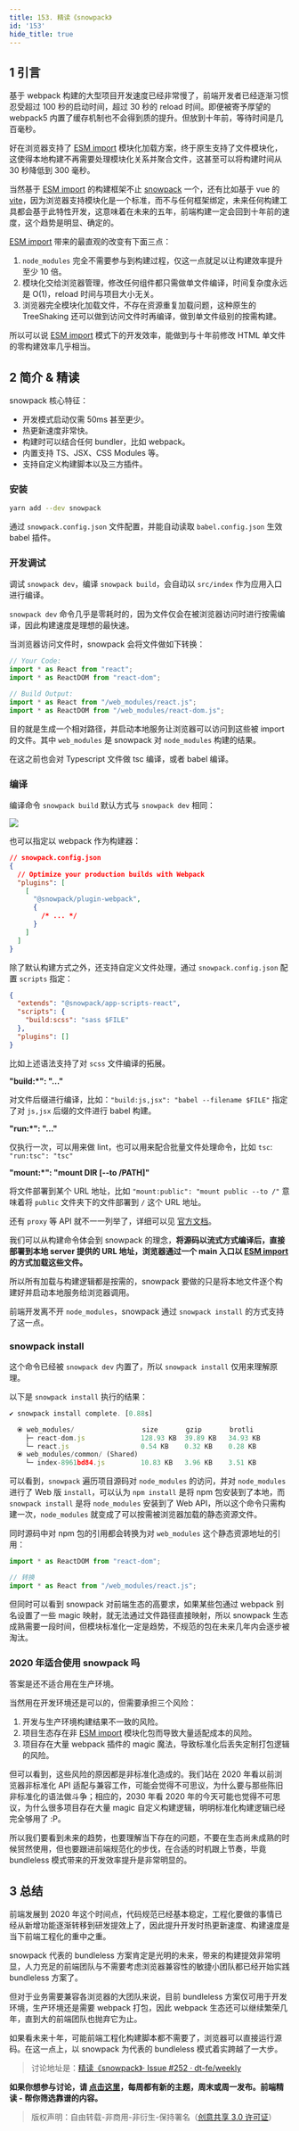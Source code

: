 ```yaml
---
title: 153. 精读《snowpack》
id: '153'
hide_title: true
---
```


## 1 引言

基于 webpack 构建的大型项目开发速度已经非常慢了，前端开发者已经逐渐习惯忍受超过 100 秒的启动时间，超过 30 秒的 reload 时间。即便被寄予厚望的 webpack5 内置了缓存机制也不会得到质的提升。但放到十年前，等待时间是几百毫秒。

好在浏览器支持了 [ESM import](https://developer.mozilla.org/en-US/docs/Web/JavaScript/Reference/Statements/import) 模块化加载方案，终于原生支持了文件模块化，这使得本地构建不再需要处理模块化关系并聚合文件，这甚至可以将构建时间从 30 秒降低到 300 毫秒。

当然基于 [ESM import](https://developer.mozilla.org/en-US/docs/Web/JavaScript/Reference/Statements/import) 的构建框架不止 [snowpack](https://www.snowpack.dev/) 一个，还有比如基于 vue 的 [vite](https://github.com/vitejs/vite)，因为浏览器支持模块化是一个标准，而不与任何框架绑定，未来任何构建工具都会基于此特性开发，这意味着在未来的五年，前端构建一定会回到十年前的速度，这个趋势是明显、确定的。

[ESM import](https://developer.mozilla.org/en-US/docs/Web/JavaScript/Reference/Statements/import) 带来的最直观的改变有下面三点：

1. `node_modules` 完全不需要参与到构建过程，仅这一点就足以让构建效率提升至少 10 倍。
2. 模块化交给浏览器管理，修改任何组件都只需做单文件编译，时间复杂度永远是 O(1)，reload 时间与项目大小无关。
3. 浏览器完全模块化加载文件，不存在资源重复加载问题，这种原生的 TreeShaking 还可以做到访问文件时再编译，做到单文件级别的按需构建。

所以可以说 [ESM import](https://developer.mozilla.org/en-US/docs/Web/JavaScript/Reference/Statements/import) 模式下的开发效率，能做到与十年前修改 HTML 单文件的零构建效率几乎相当。

## 2 简介 & 精读

snowpack 核心特征：

- 开发模式启动仅需 50ms 甚至更少。
- 热更新速度非常快。
- 构建时可以结合任何 bundler，比如 webpack。
- 内置支持 TS、JSX、CSS Modules 等。
- 支持自定义构建脚本以及三方插件。

### 安装

```bash
yarn add --dev snowpack
```

通过 `snowpack.config.json` 文件配置，并能自动读取 `babel.config.json` 生效 babel 插件。

### 开发调试

调试 `snowpack dev`，编译 `snowpack build`，会自动以 `src/index` 作为应用入口进行编译。

`snowpack dev` 命令几乎是零耗时的，因为文件仅会在被浏览器访问时进行按需编译，因此构建速度是理想的最快速。

当浏览器访问文件时，snowpack 会将文件做如下转换：

```jsx
// Your Code:
import * as React from "react";
import * as ReactDOM from "react-dom";

// Build Output:
import * as React from "/web_modules/react.js";
import * as ReactDOM from "/web_modules/react-dom.js";
```

目的就是生成一个相对路径，并启动本地服务让浏览器可以访问到这些被 import 的文件。其中 `web_modules` 是 snowpack 对 `node_modules` 构建的结果。

在这之前也会对 Typescript 文件做 tsc 编译，或者 babel 编译。

### 编译

编译命令 `snowpack build` 默认方式与 `snowpack dev` 相同：

![](https://cdn.jsdelivr.net/gh/ViktorWong/imgbed/img/20210412101754.png)

也可以指定以 webpack 作为构建器：

```json
// snowpack.config.json
{
  // Optimize your production builds with Webpack
  "plugins": [
    [
      "@snowpack/plugin-webpack",
      {
        /* ... */
      }
    ]
  ]
}
```

除了默认构建方式之外，还支持自定义文件处理，通过 `snowpack.config.json` 配置 `scripts` 指定：

```json
{
  "extends": "@snowpack/app-scripts-react",
  "scripts": {
    "build:scss": "sass $FILE"
  },
  "plugins": []
}
```

比如上述语法支持了对 `scss` 文件编译的拓展。

**"build:\*": "..."**

对文件后缀进行编译，比如：`"build:js,jsx": "babel --filename $FILE"` 指定了对 `js,jsx` 后缀的文件进行 babel 构建。

**"run:\*": "..."**

仅执行一次，可以用来做 lint，也可以用来配合批量文件处理命令，比如 `tsc`: `"run:tsc": "tsc"`

**"mount:\*": "mount DIR [--to /PATH]"**

将文件部署到某个 URL 地址，比如 `"mount:public": "mount public --to /"` 意味着将 `public` 文件夹下的文件部署到 `/` 这个 URL 地址。

还有 `proxy` 等 API 就不一一列举了，详细可以见 [官方文档](https://www.snowpack.dev/)。

我们可以从构建命令体会到 snowpack 的理念，**将源码以流式方式编译后，直接部署到本地 server 提供的 URL 地址，浏览器通过一个 main 入口以 [ESM import](https://developer.mozilla.org/en-US/docs/Web/JavaScript/Reference/Statements/import) 的方式加载这些文件。**

所以所有加载与构建逻辑都是按需的，snowpack 要做的只是将本地文件逐个构建好并启动本地服务给浏览器调用。

前端开发离不开 `node_modules`，snowpack 通过 `snowpack install` 的方式支持了这一点。

### snowpack install

这个命令已经被 `snowpack dev` 内置了，所以 `snowpack install` 仅用来理解原理。

以下是 `snowpack install` 执行的结果：

```js
✔ snowpack install complete. [0.88s]

  ⦿ web_modules/                 size       gzip       brotli
    ├─ react-dom.js              128.93 KB  39.89 KB   34.93 KB
    └─ react.js                  0.54 KB    0.32 KB    0.28 KB
  ⦿ web_modules/common/ (Shared)
    └─ index-8961bd84.js         10.83 KB   3.96 KB    3.51 KB
```

可以看到，`snowpack` 遍历项目源码对 `node_modules` 的访问，并对 `node_modules` 进行了 Web 版 `install`，可以认为 `npm install` 是将 npm 包安装到了本地，而 `snowpack install` 是将 `node_modules` 安装到了 Web API，所以这个命令只需构建一次，`node_modules` 就变成了可以按需被浏览器加载的静态资源文件。

同时源码中对 npm 包的引用都会转换为对 `web_modules` 这个静态资源地址的引用：

```jsx
import * as ReactDOM from "react-dom";

// 转换
import * as React from "/web_modules/react.js";
```

但同时可以看到 snowpack 对前端生态的高要求，如果某些包通过 webpack 别名设置了一些 magic 映射，就无法通过文件路径直接映射，所以 snowpack 生态成熟需要一段时间，但模块标准化一定是趋势，不规范的包在未来几年内会逐步被淘汰。

### 2020 年适合使用 snowpack 吗

答案是还不适合用在生产环境。

当然用在开发环境还是可以的，但需要承担三个风险：

1. 开发与生产环境构建结果不一致的风险。
2. 项目生态存在非 [ESM import](https://developer.mozilla.org/en-US/docs/Web/JavaScript/Reference/Statements/import) 模块化包而导致大量适配成本的风险。
3. 项目存在大量 webpack 插件的 magic 魔法，导致标准化后丢失定制打包逻辑的风险。

但可以看到，这些风险的原因都是非标准化造成的。我们站在 2020 年看以前浏览器非标准化 API 适配与兼容工作，可能会觉得不可思议，为什么要与那些陈旧非标准化的语法做斗争；相应的，2030 年看 2020 年的今天可能也觉得不可思议，为什么很多项目存在大量 magic 自定义构建逻辑，明明标准化构建逻辑已经完全够用了 :P。

所以我们要看到未来的趋势，也要理解当下存在的问题，不要在生态尚未成熟的时候贸然使用，但也要跟进前端规范化的步伐，在合适的时机跟上节奏，毕竟 bundleless 模式带来的开发效率提升是非常明显的。

## 3 总结

前端发展到 2020 年这个时间点，代码规范已经基本稳定，工程化要做的事情已经从新增功能逐渐转移到研发提效上了，因此提升开发时热更新速度、构建速度是当下前端工程化的重中之重。

snowpack 代表的 bundleless 方案肯定是光明的未来，带来的构建提效非常明显，人力充足的前端团队与不需要考虑浏览器兼容性的敏捷小团队都已经开始实践 bundleless 方案了。

但对于业务需要兼容各浏览器的大团队来说，目前 bundleless 方案仅可用于开发环境，生产环境还是需要 webpack 打包，因此 webpack 生态还可以继续繁荣几年，直到大的前端团队也抛弃它为止。

如果看未来十年，可能前端工程化构建脚本都不需要了，浏览器可以直接运行源码。在这一点上，以 snowpack 为代表的 bundleless 模式着实跨越了一大步。

> 讨论地址是：[精读《snowpack》· Issue #252 · dt-fe/weekly](https://github.com/dt-fe/weekly/issues/252)

**如果你想参与讨论，请 [点击这里](https://github.com/dt-fe/weekly)，每周都有新的主题，周末或周一发布。前端精读 - 帮你筛选靠谱的内容。**

> 版权声明：自由转载-非商用-非衍生-保持署名（[创意共享 3.0 许可证](https://creativecommons.org/licenses/by-nc-nd/3.0/deed.zh)）
